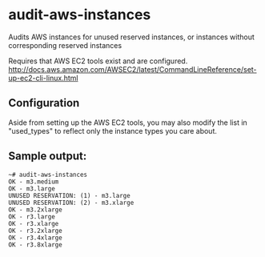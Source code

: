 # audit-aws-instances
Audits AWS instances for unused reserved instances, or instances without corresponding reserved instances

Requires that AWS EC2 tools exist and are configured.  http://docs.aws.amazon.com/AWSEC2/latest/CommandLineReference/set-up-ec2-cli-linux.html

## Configuration
Aside from setting up the AWS EC2 tools, you may also modify the list in "used_types" to reflect only the instance types you care about.

## Sample output:
```
~# audit-aws-instances
OK - m3.medium
OK - m3.large
UNUSED RESERVATION: (1) - m3.large
UNUSED RESERVATION: (2) - m3.xlarge
OK - m3.2xlarge
OK - r3.large
OK - r3.xlarge
OK - r3.2xlarge
OK - r3.4xlarge
OK - r3.8xlarge
```
